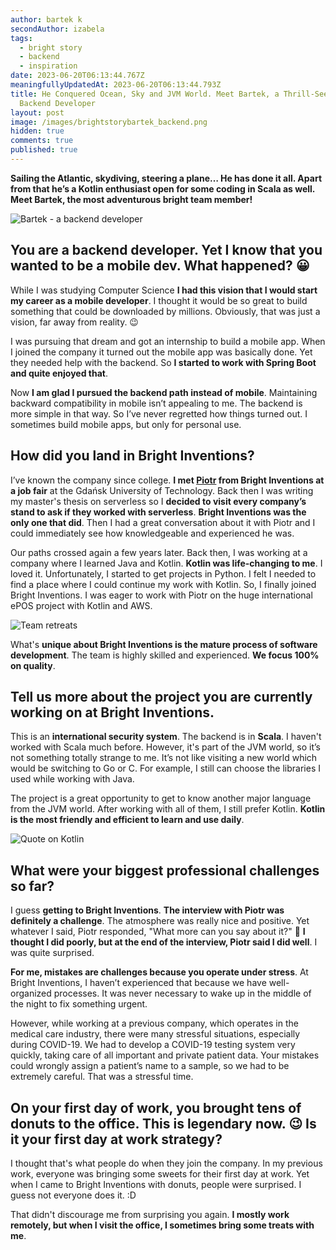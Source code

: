 ```yaml
---
author: bartek k
secondAuthor: izabela
tags:
  - bright story
  - backend
  - inspiration
date: 2023-06-20T06:13:44.767Z
meaningfullyUpdatedAt: 2023-06-20T06:13:44.793Z
title: He Conquered Ocean, Sky and JVM World. Meet Bartek, a Thrill-Seeking
  Backend Developer
layout: post
image: /images/brightstorybartek_backend.png
hidden: true
comments: true
published: true
---
```

**Sailing the Atlantic, skydiving, steering a plane… He has done it all. Apart from that he’s a Kotlin enthusiast open for some coding in Scala as well. Meet Bartek, the most adventurous bright team member!**

<div class="image"><img src="/images/brightstorybartekcollage_passions.png" alt="Bartek - a backend developer" title="Bartek - a backend developer"  /> </div>

## You are a backend developer. Yet I know that you wanted to be a mobile dev. What happened? 😀

While I was studying Computer Science **I had this vision that I would start my career as a mobile developer**. I thought it would be so great to build something that could be downloaded by millions. Obviously, that was just a vision, far away from reality. 😉

I was pursuing that dream and got an internship to build a mobile app. When I joined the company it turned out the mobile app was basically done. Yet they needed help with the backend. So **I started to work with Spring Boot and quite enjoyed that**. 

Now **I am glad I pursued the backend path instead of mobile**. Maintaining backward compatibility in mobile isn’t appealing to me. The backend is more simple in that way. So I’ve never regretted how things turned out. I sometimes build mobile apps, but only for personal use.

## How did you land in Bright Inventions?

I’ve known the company since college. **I met [Piotr](/about-us/piotr/) from Bright Inventions at a job fair** at the Gdańsk University of Technology. Back then I was writing my master's thesis on serverless so I **decided to visit every company’s stand to ask if they worked with serverless**. **Bright Inventions was the only one that did**. Then I had a great conversation about it with Piotr and I could immediately see how knowledgeable and experienced he was.

Our paths crossed again a few years later. Back then, I was working at a company where I learned Java and Kotlin. **Kotlin was life-changing to me**. I loved it. Unfortunately, I started to get projects in Python. I felt I needed to find a place where I could continue my work with Kotlin. So, I finally joined Bright Inventions. I was eager to work with Piotr on the huge international ePOS project with Kotlin and AWS.

<div class="image"><img src="/images/bartek_team_cooking.png" alt="Team retreats" title="Team retreats"  /> </div>

What's **unique about Bright Inventions is the mature process of software development**. The team is highly skilled and experienced. **We focus 100% on quality**.

## Tell us more about the project you are currently working on at Bright Inventions.

This is an **international security system**. The backend is in **Scala**. I haven't worked with Scala much before. However, it's part of the JVM world, so it’s not something totally strange to me. It’s not like visiting a new world which would be switching to Go or C. For example, I still can choose the libraries I used while working with Java. 

The project is a great opportunity to get to know another major language from the JVM world. After working with all of them, I still prefer Kotlin. **Kotlin is the most friendly and efficient to learn and use daily**.

<div class="image"><img src="/images/bartek_quote_kotlin.png" alt="Quote on Kotlin" title="Quote on Kotlin"  /> </div>

## What were your biggest professional challenges so far?

I guess **getting to Bright Inventions**. **The interview with Piotr was definitely a challenge**. The atmosphere was really nice and positive. Yet whatever I said, Piotr responded, "What more can you say about it?" 🙂 **I thought I did poorly, but at the end of the interview, Piotr said I did well**. I was quite surprised.

**For me, mistakes are challenges because you operate under stress**. At Bright Inventions, I haven’t experienced that because we have well-organized processes. It was never necessary to wake up in the middle of the night to fix something urgent. 

However, while working at a previous company, which operates in the medical care industry, there were many stressful situations, especially during COVID-19. We had to develop a COVID-19 testing system very quickly, taking care of all important and private patient data. Your mistakes could wrongly assign a patient’s name to a sample, so we had to be extremely careful. That was a stressful time.

## On your first day of work, you brought tens of donuts to the office. This is legendary now. 😉 Is it your first day at work strategy?

I thought that's what people do when they join the company. In my previous work, everyone was bringing some sweets for their first day at work. Yet when I came to Bright Inventions with donuts, people were surprised. I guess not everyone does it. :D 

That didn't discourage me from surprising you again. **I mostly work remotely, but when I visit the office, I sometimes bring some treats with me**.